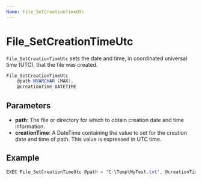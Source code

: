 ```yaml
---
Name: File_SetCreationTimeUtc
---
```


# File_SetCreationTimeUtc

`File_SetCreationTimeUtc` sets the date and time, in coordinated universal time (UTC), that the file was created.

```csharp
File_SetCreationTimeUtc
	@path NVARCHAR (MAX),
	@creationTime DATETIME
```

## Parameters

 - **path**: The file or directory for which to obtain creation date and time information.
 - **creationTime**: A DateTime containing the value to set for the creation date and time of path. This value is expressed in UTC time.

## Example

```csharp
EXEC File_SetCreationTimeUtc @path = 'C:\Temp\MyTest.txt', @creationTime = '2018-12-05'
```

